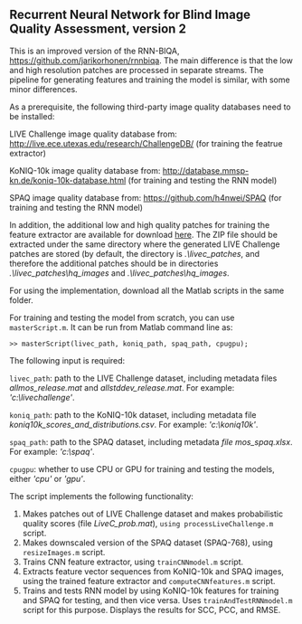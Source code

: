 ## Recurrent Neural Network for Blind Image Quality Assessment, version 2

This is an improved version of the RNN-BIQA, https://github.com/jarikorhonen/rnnbiqa. The main difference is that the low and high resolution patches are processed in separate streams. The pipeline for generating features and training the model is similar, with some minor differences.

As a prerequisite, the following third-party image quality databases need to be installed:

LIVE Challenge image quality database from: http://live.ece.utexas.edu/research/ChallengeDB/ (for training the featrue extractor)

KoNIQ-10k image quality database from: http://database.mmsp-kn.de/koniq-10k-database.html (for training and testing the RNN model)

SPAQ image quality database from: https://github.com/h4nwei/SPAQ (for training and testing the RNN model)

In addition, the additional low and high quality patches for training the feature extractor are available for download [here](https://mega.nz/file/vVYwgKAI#9PXT-KmnWTlRbUvdd4cgTTjoEo6fmGIUJvvZhrAE2Tc). The ZIP file should be extracted under the same directory where the generated LIVE Challenge patches are stored (by default, the directory is _.\\livec_patches_, and therefore the additional patches should be in directories _.\\livec_patches\\hq_images_ and _.\\livec_patches\\hq_images_.

For using the implementation, download all the Matlab scripts in the same folder.

For training and testing the model from scratch, you can use `masterScript.m`. It can be run from 
Matlab command line as:

```
>> masterScript(livec_path, koniq_path, spaq_path, cpugpu);
```

The following input is required:

`livec_path`: path to the LIVE Challenge dataset, including metadata files _allmos_release.mat_ and 
_allstddev_release.mat_. For example: _'c:\\livechallenge'_.

`koniq_path`: path to the KoNIQ-10k dataset, including metadata file 
_koniq10k_scores_and_distributions.csv_. For example: _'c:\\koniq10k'_.

`spaq_path`: path to the SPAQ dataset, including metadata _file mos_spaq.xlsx_. For example: 
_'c:\\spaq'_.

`cpugpu`: whether to use CPU or GPU for training and testing the models, either _'cpu'_ or _'gpu'_.

The script implements the following functionality:

1) Makes patches out of LIVE Challenge dataset and makes probabilistic quality scores (file 
_LiveC_prob.mat_), `using processLiveChallenge.m` script.
2) Makes downscaled version of the SPAQ dataset (SPAQ-768), using `resizeImages.m` script.
3) Trains CNN feature extractor, using `trainCNNmodel.m` script.
4) Extracts feature vector sequences from KoNIQ-10k and SPAQ images, using the trained
feature extractor and `computeCNNfeatures.m` script.
5) Trains and tests RNN model by using KoNIQ-10k features for training and SPAQ for testing,
and then vice versa. Uses `trainAndTestRNNmodel.m` script for this purpose. Displays the results
for SCC, PCC, and RMSE.

